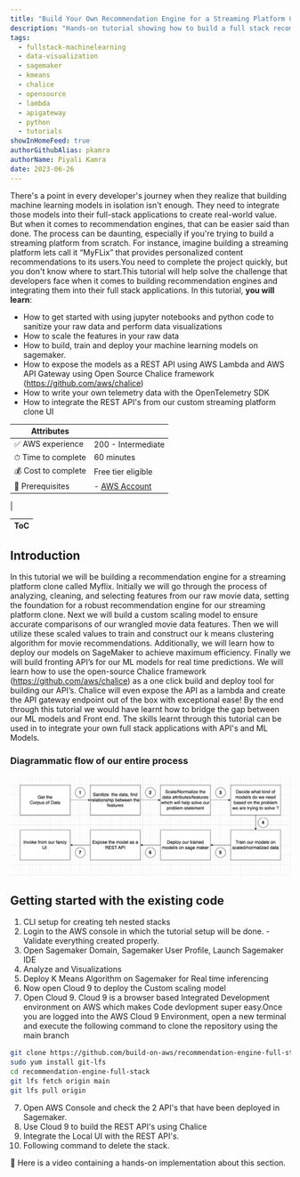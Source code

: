 ```yaml
---
title: "Build Your Own Recommendation Engine for a Streaming Platform Clone on AWS: A Full Stack Tutorial"
description: "Hands-on tutorial showing how to build a full stack recomemndation engine integrated for a Streaming Platform Clone"
tags:
  - fullstack-machinelearning
  - data-visualization
  - sagemaker
  - kmeans
  - chalice
  - opensource
  - lambda
  - apigateway
  - python
  - tutorials
showInHomeFeed: true
authorGithubAlias: pkamra
authorName: Piyali Kamra
date: 2023-06-26
---
```


There's a point in every developer's journey when they realize that building machine learning models in isolation isn't enough. They need to integrate those models into their full-stack applications to create real-world value. But when it comes to recommendation engines, that can be easier said than done. The process can be daunting, especially if you're trying to build a streaming platform from scratch. For instance, imagine building a streaming platform lets call it “MyFLix” that provides personalized content recommendations to its users.You need to complete the project quickly, but you don't know where to start.This tutorial will help solve the challenge that developers face when it comes to building recommendation engines and integrating them into their full stack applications. In this tutorial, **you will learn**:

- How to get started with using jupyter notebooks and python code to sanitize your raw data and perform data visualizations 
- How to scale the features in your raw data
- How to build, train and deploy your  machine learning models on sagemaker.
- How to expose the models as a REST API using AWS Lambda and AWS API Gateway using Open Source Chalice framework (https://github.com/aws/chalice)
- How to write your own telemetry data with the OpenTelemetry SDK
- How to integrate the REST API's from our custom streaming platform clone UI


| Attributes             |                                                                 |
|------------------------|-----------------------------------------------------------------|
| ✅ AWS experience      | 200 - Intermediate                                                        |
| ⏱ Time to complete    | 60 minutes                                                      |
| 💰 Cost to complete    | Free tier eligible                                               |
| 🧩 Prerequisites       | - [AWS Account](https://aws.amazon.com/resources/create-account/?sc_channel=el&sc_campaign=devopswave&sc_content=obsvbltjv&sc_geo=mult&sc_country=mult&sc_outcome=acq)|
| 

| ToC |
|-----|

## Introduction

In this tutorial we will be building a recommendation engine for a streaming platform clone called Myflix. Initially we will go through the process of analyzing, cleaning, and selecting features from our raw movie data, setting the foundation for a robust recommendation engine for our streaming platform clone. Next we will build a custom scaling model to ensure accurate comparisons of our wrangled movie data features. Then we will utilize these scaled values to train and construct our k means clustering algorithm for movie recommendations. Additionally, we will learn how to deploy our models on SageMaker to achieve maximum efficiency. Finally we will build fronting API’s for  our ML models for real time predictions. We will learn how to use the open-source Chalice framework (https://github.com/aws/chalice) as a one click build and deploy tool for building our API’s. Chalice will even expose the API as a lambda and create the API gateway endpoint out of the box with exceptional ease! By the end through this tutorial we would have learnt how to bridge the gap between our ML models and Front end. The skills learnt through this tutorial can be used in to integrate your own full stack applications with API's and ML Models.

### Diagrammatic flow of our entire process
![Shows all the steps involved in doing this tutorial](images/recommendation_flow.png)


## Getting started with the existing code

1. CLI setup for creating teh nested stacks
2. Login to the AWS console in which the tutorial setup will be done. - Validate everything created properly.
3. Open Sagemaker Domain, Sagemaker User Profile, Launch Sagemaker IDE
4. Analyze and Visualizations
5. Deploy K Means Algorithm on Sagemaker for Real time inferencing
5. Now open Cloud 9 to deploy the Custom scaling model
6. Open Cloud 9. Cloud 9 is a browser based Integrated Development environment on AWS which makes Code devlopment super easy.Once you are logged into the AWS Cloud 9 Environment, open a new terminal and execute the following command to clone the repository using the main branch
```bash
git clone https://github.com/build-on-aws/recommendation-engine-full-stack 
sudo yum install git-lfs
cd recommendation-engine-full-stack
git lfs fetch origin main
git lfs pull origin
```
7. Open AWS Console and check the 2 API's that have been deployed in Sagemaker.
8. Use Cloud 9 to build the REST API's using Chalice 
9. Integrate the Local UI with the REST API's.
10. Following command to delete the stack. 

🎥 Here is a video containing a hands-on implementation about this section.


